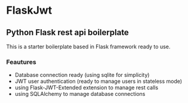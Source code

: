 # FlaskJwt

## Python Flask rest api boilerplate

This is a starter boilerplate based in Flask framework ready to use.

### Feautures
* Database connection ready (using sqlite for simplicity)
* JWT user authentication (ready to manage users in stateless mode)
* using Flask-JWT-Extended extension to manage rest calls
* using SQLAlchemy to manage database connections
